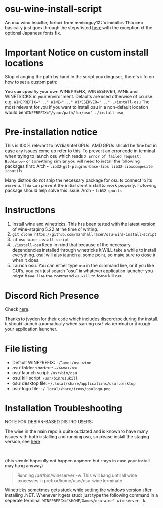 # osu-wine-install-script

An osu-wine installer, forked from mrniceguy127's installer. This one basically just goes through the steps listed [here](https://osu.ppy.sh/community/forums/topics/367783) with the exception of the optional Japanese fonts fix.

# Important Notice on custom install locations
Stop changing the path by hand in the script you dinguses, there's info on how to set a custom path:

You can specifiy your own WINEPREFIX, WINESERVER, WINE and WINETRICKS in your environment. Defaults are used otherwise of course. e.g. `WINEPREFIX="..." WINE="..." WINESERVER="..." ./install-osu`
The most relevant for you if you want to install osu in a non-default location would be `WINEPREFIX="/your/path/for/osu" ./install-osu`

# Pre-installation notice
This is 100% relevant to nVidia/Intel GPUs. AMD GPUs should be fine but in case any issues come up refer to this.
To prevent an error code in terminal when trying to launch osu which reads `X Error of failed request: BadWindow` or something similar you will need to install the following packages first:
Arch - `lib32-gst-plugins-base-libs lib32-libxcomposite icoutils`

Many distros do not ship the necessary package for osu to connect to its servers. This can prevent the initial client install to work properly. Following package should help solve this issue:
Arch - `lib32-gnutls`

# Instructions

1. Install wine and winetricks. This has been tested with the latest version of wine-staging 5.22 at the time of writing.
2. `git clone https://github.com/marshallracer/osu-wine-install-script`
3. `cd osu-wine-install-script`
4. `./install-osu` Keep in mind that because of the necessary dependencies installed through winetricks it WILL take a while to install everything. osu! will also launch at some point, so make sure to close it when it does.
5. Launch osu. You can either type `osu` in the command line, or if you like GUI's, you can just search "osu" in whatever application launcher you might have. Use the command `osukill` to force kill osu.


# Discord Rich Presence

Check [here](https://osu.ppy.sh/community/forums/topics/1005264?start=7313104).

Thanks to jvyden for their code which includes discordrpc during the install. It should launch automatically when starting osu! via terminal or through your application launcher.

# File listing

- Default WINEPREFIX: `~/Games/osu-wine`
- osu! folder shortcut: `~/Games/osu`
- osu! launch script: `/usr/bin/osu`
- osu! kill script: `/usr/bin/osukill`
- osu! desktop file: `~/.local/share/applications/osu!.desktop`
- osu! logo file: `~/.local/share/icons/osulogo.png`


# Installation Troubleshooting

NOTE FOR DEBIAN-BASED DISTRO USERS:

The wine in the main repo is quite outdated and is known to have many issues with both installing and running osu, so please install the staging version, see [here](https://wiki.winehq.org/Debian)

<br>

(this should hopefully not happen anymore but stays in case your install may hang anyway)

> Running /usr/bin/wineserver -w. This will hang until all wine processes in prefix=/home/user/osu-wine terminate

Winetricks sometimes gets stuck while setting the windows version after installing .NET. Whenever it gets stuck just type the following command in a seperate terminal: `WINEPREFIX="$HOME/Games/osu-wine" wineserver -k`.
